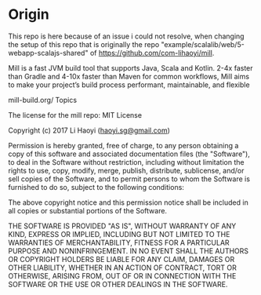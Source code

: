 # Origin
This repo is here because of an issue i could not resolve, when changing the setup of this repo that is originally 
the repo "example/scalalib/web/5-webapp-scalajs-shared" of https://github.com/com-lihaoyi/mill.

Mill is a fast JVM build tool that supports Java, Scala and Kotlin. 2-4x faster than Gradle and 4-10x faster than Maven for common workflows, 
Mill aims to make your project’s build process performant, maintainable, and flexible

mill-build.org/
Topics

The license for the mill repo: 
MIT License

Copyright (c) 2017 Li Haoyi (haoyi.sg@gmail.com)

Permission is hereby granted, free of charge, to any person obtaining a copy
of this software and associated documentation files (the "Software"), to deal
in the Software without restriction, including without limitation the rights
to use, copy, modify, merge, publish, distribute, sublicense, and/or sell
copies of the Software, and to permit persons to whom the Software is
furnished to do so, subject to the following conditions:

The above copyright notice and this permission notice shall be included in all
copies or substantial portions of the Software.

THE SOFTWARE IS PROVIDED "AS IS", WITHOUT WARRANTY OF ANY KIND, EXPRESS OR
IMPLIED, INCLUDING BUT NOT LIMITED TO THE WARRANTIES OF MERCHANTABILITY,
FITNESS FOR A PARTICULAR PURPOSE AND NONINFRINGEMENT. IN NO EVENT SHALL THE
AUTHORS OR COPYRIGHT HOLDERS BE LIABLE FOR ANY CLAIM, DAMAGES OR OTHER
LIABILITY, WHETHER IN AN ACTION OF CONTRACT, TORT OR OTHERWISE, ARISING FROM,
OUT OF OR IN CONNECTION WITH THE SOFTWARE OR THE USE OR OTHER DEALINGS IN THE
SOFTWARE.
